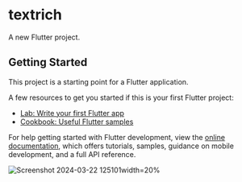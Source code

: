 # textrich

A new Flutter project.

## Getting Started

This project is a starting point for a Flutter application.

A few resources to get you started if this is your first Flutter project:

- [Lab: Write your first Flutter app](https://docs.flutter.dev/get-started/codelab)
- [Cookbook: Useful Flutter samples](https://docs.flutter.dev/cookbook)

For help getting started with Flutter development, view the
[online documentation](https://docs.flutter.dev/), which offers tutorials,
samples, guidance on mobile development, and a full API reference.

 ![Screenshot 2024-03-22 125101](https://github.com/AishwaryaBaisane/textrich1/assets/149373597/3550a5c5-09ec-4171-88fe-566e2ef3a50c)width=20%
